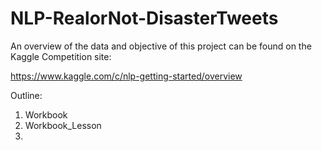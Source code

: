# NLP-RealorNot-DisasterTweets

An overview of the data and objective of this project can be found on the Kaggle Competition site:

https://www.kaggle.com/c/nlp-getting-started/overview

Outline:

1. Workbook
2. Workbook_Lesson
3. 
